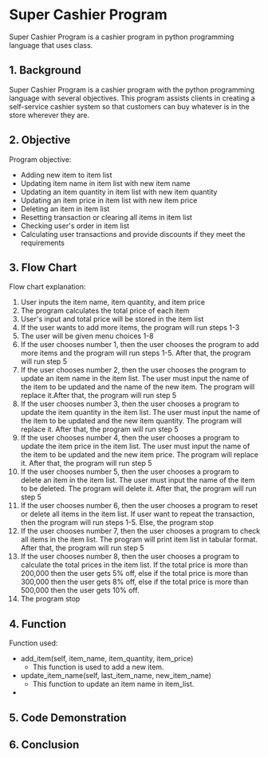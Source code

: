 # Super Cashier Program
Super Cashier Program is a cashier program in python programming language that uses class.

## **1. Background**
Super Cashier Program is a cashier program with the python programming language with several objectives. This program assists clients in creating a self-service         cashier system so that customers can buy whatever is in the store wherever they are.

## **2. Objective**
Program objective:
- Adding new item to item list
- Updating item name in item list with new item name
- Updating an item quantity in item list with new item quantity
- Updating an item price in item list with new item price
- Deleting an item in item list
- Resetting transaction or clearing all items in item list
- Checking user's order in item list
- Calculating user transactions and provide discounts if they meet the requirements

## **3. Flow Chart**
Flow chart explanation:
1. User inputs the item name, item quantity, and item price
2. The program calculates the total price of each item
3. User's input and total price will be stored in the item list
4. If the user wants to add more items, the program will run steps 1-3
5. The user will be given menu choices 1-8
6. If the user chooses number 1, then the user chooses the program to add more items and the program will run steps 1-5. After that, the program will run step 5 
7. If the user chooses number 2, then the user chooses the program to update an item name in the item list. The user must input the name of the item to be updated and the name of the new item. The program will replace it.After that, the program will run step 5
8. If the user chooses number 3, then the user chooses a program to update the item quantity in the item list. The user must input the name of the item to be updated and the new item quantity. The program will replace it. After that, the program will run step 5
9. If the user chooses number 4, then the user chooses a program to update the item price in the item list. The user must input the name of the item to be updated and the new item price. The program will replace it. After that, the program will run step 5
10. If the user chooses number 5, then the user chooses a program to delete an item in the item list. The user must input the name of the item to be deleted. The program will delete it. After that, the program will run step 5
11. If the user chooses number 6, then the user chooses a program to reset or delete all items in the item list. If user want to repeat the transaction, then the program will run steps 1-5. Else, the program stop
12. If the user chooses number 7, then the user chooses a program to check all items in the item list. The program will print item list in tabular format. After that, the program will run step 5
13. If the user chooses number 8, then the user chooses a program to calculate the total prices in the item list. If the total price is more than 200,000 then the user gets 5% off, else if the total price is more than 300,000 then the user gets 8% off, else if the total price is more than 500,000 then the user gets 10% off.
14. The program stop

## **4. Function**
Function used:
+ add_item(self, item_name, item_quantity, item_price)
  - This function is used to add a new item.
+ update_item_name(self, last_item_name, new_item_name)
  - This function to update an item name in item_list.
+ 

## **5. Code Demonstration**

## **6. Conclusion**
